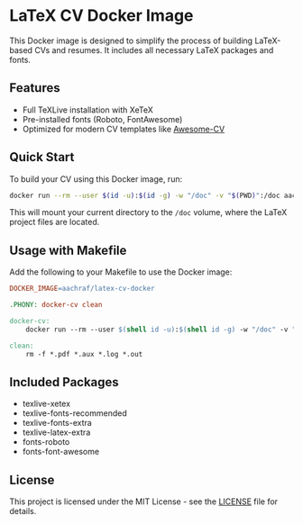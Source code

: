 # LaTeX CV Docker Image

This Docker image is designed to simplify the process of building LaTeX-based CVs and resumes. It includes all necessary LaTeX packages and fonts.

## Features
- Full TeXLive installation with XeTeX
- Pre-installed fonts (Roboto, FontAwesome)
- Optimized for modern CV templates like [Awesome-CV](https://github.com/posquit0/Awesome-CV)

## Quick Start

To build your CV using this Docker image, run:

```bash
docker run --rm --user $(id -u):$(id -g) -w "/doc" -v "$(PWD)":/doc aachraf/latex-cv-docker:latest make
```

This will mount your current directory to the `/doc` volume, where the LaTeX project files are located.

## Usage with Makefile

Add the following to your Makefile to use the Docker image:

```makefile
DOCKER_IMAGE=aachraf/latex-cv-docker

.PHONY: docker-cv clean

docker-cv:
	docker run --rm --user $(shell id -u):$(shell id -g) -w "/doc" -v "$(PWD)":/doc $(DOCKER_IMAGE):latest make cv.pdf

clean:
	rm -f *.pdf *.aux *.log *.out
```

## Included Packages
- texlive-xetex
- texlive-fonts-recommended
- texlive-fonts-extra
- texlive-latex-extra
- fonts-roboto
- fonts-font-awesome

## License
This project is licensed under the MIT License - see the [LICENSE](LICENSE) file for details.

